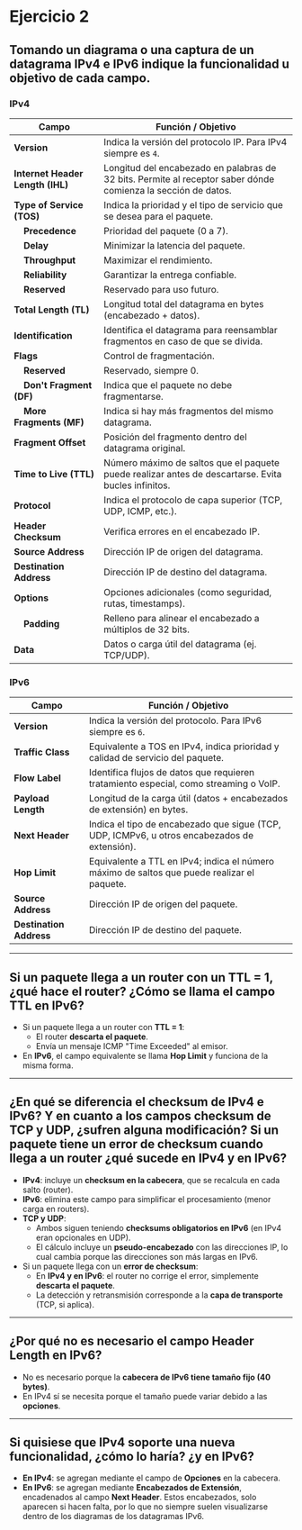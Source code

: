# Ejercicio 2

## Tomando un diagrama o una captura de un datagrama IPv4 e IPv6 indique la funcionalidad u objetivo de cada campo.

### IPv4

| **Campo** | **Función / Objetivo** |
|-------|------------------|
| **Version** | Indica la versión del protocolo IP. Para IPv4 siempre es `4`. |
| **Internet Header Length (IHL)** | Longitud del encabezado en palabras de 32 bits. Permite al receptor saber dónde comienza la sección de datos. |
| **Type of Service (TOS)** | Indica la prioridad y el tipo de servicio que se desea para el paquete. |
| &nbsp;&nbsp;&nbsp;&nbsp;**Precedence** | Prioridad del paquete (0 a 7). |
| &nbsp;&nbsp;&nbsp;&nbsp;**Delay** | Minimizar la latencia del paquete. |
| &nbsp;&nbsp;&nbsp;&nbsp;**Throughput** | Maximizar el rendimiento. |
| &nbsp;&nbsp;&nbsp;&nbsp;**Reliability** | Garantizar la entrega confiable. |
| &nbsp;&nbsp;&nbsp;&nbsp;**Reserved** | Reservado para uso futuro. |
| **Total Length (TL)** | Longitud total del datagrama en bytes (encabezado + datos). |
| **Identification** | Identifica el datagrama para reensamblar fragmentos en caso de que se divida. |
| **Flags** | Control de fragmentación. |
| &nbsp;&nbsp;&nbsp;&nbsp;**Reserved** | Reservado, siempre 0. |
| &nbsp;&nbsp;&nbsp;&nbsp;**Don't Fragment (DF)** | Indica que el paquete no debe fragmentarse. |
| &nbsp;&nbsp;&nbsp;&nbsp;**More Fragments (MF)** | Indica si hay más fragmentos del mismo datagrama. |
| **Fragment Offset** | Posición del fragmento dentro del datagrama original. |
| **Time to Live (TTL)** | Número máximo de saltos que el paquete puede realizar antes de descartarse. Evita bucles infinitos. |
| **Protocol** | Indica el protocolo de capa superior (TCP, UDP, ICMP, etc.). |
| **Header Checksum** | Verifica errores en el encabezado IP. |
| **Source Address** | Dirección IP de origen del datagrama. |
| **Destination Address** | Dirección IP de destino del datagrama. |
| **Options** | Opciones adicionales (como seguridad, rutas, timestamps). |
| &nbsp;&nbsp;&nbsp;&nbsp;**Padding** | Relleno para alinear el encabezado a múltiplos de 32 bits. |
| **Data** | Datos o carga útil del datagrama (ej. TCP/UDP). |

### IPv6

| Campo | Función / Objetivo |
|-------|------------------|
| **Version** | Indica la versión del protocolo. Para IPv6 siempre es `6`. |
| **Traffic Class** | Equivalente a TOS en IPv4, indica prioridad y calidad de servicio del paquete. |
| **Flow Label** | Identifica flujos de datos que requieren tratamiento especial, como streaming o VoIP. |
| **Payload Length** | Longitud de la carga útil (datos + encabezados de extensión) en bytes. |
| **Next Header** | Indica el tipo de encabezado que sigue (TCP, UDP, ICMPv6, u otros encabezados de extensión). |
| **Hop Limit** | Equivalente a TTL en IPv4; indica el número máximo de saltos que puede realizar el paquete. |
| **Source Address** | Dirección IP de origen del paquete. |
| **Destination Address** | Dirección IP de destino del paquete. |

---

## Si un paquete llega a un router con un TTL = 1, ¿qué hace el router? ¿Cómo se llama el campo TTL en IPv6?
- Si un paquete llega a un router con **TTL = 1**:
  - El router **descarta el paquete**.  
  - Envía un mensaje ICMP "Time Exceeded" al emisor.  
- En **IPv6**, el campo equivalente se llama **Hop Limit** y funciona de la misma forma.

---

## ¿En qué se diferencia el checksum de IPv4 e IPv6? Y en cuanto a los campos checksum de TCP y UDP, ¿sufren alguna modificación? Si un paquete tiene un error de checksum cuando llega a un router ¿qué sucede en IPv4 y en IPv6?
- **IPv4**: incluye un **checksum en la cabecera**, que se recalcula en cada salto (router).  
- **IPv6**: elimina este campo para simplificar el procesamiento (menor carga en routers).  
- **TCP y UDP**:
  - Ambos siguen teniendo **checksums obligatorios en IPv6** (en IPv4 eran opcionales en UDP).  
  - El cálculo incluye un **pseudo-encabezado** con las direcciones IP, lo cual cambia porque las direcciones son más largas en IPv6.  
- Si un paquete llega con un **error de checksum**:
  - En **IPv4 y en IPv6**: el router no corrige el error, simplemente **descarta el paquete**.  
  - La detección y retransmisión corresponde a la **capa de transporte** (TCP, si aplica).

---

## ¿Por qué no es necesario el campo Header Length en IPv6?
- No es necesario porque la **cabecera de IPv6 tiene tamaño fijo (40 bytes)**.  
- En IPv4 sí se necesita porque el tamaño puede variar debido a las **opciones**.

---

## Si quisiese que IPv4 soporte una nueva funcionalidad, ¿cómo lo haría? ¿y en IPv6?
- **En IPv4**: se agregan mediante el campo de **Opciones** en la cabecera.  
- **En IPv6**: se agregan mediante **Encabezados de Extensión**, encadenados al campo **Next Header**. Estos encabezados, solo aparecen si hacen falta, por lo que no siempre suelen visualizarse dentro de los diagramas de los datagramas IPv6.
